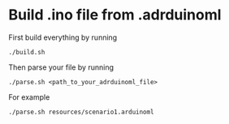 # Build .ino file from .adrduinoml

First build everything by running

`./build.sh`

Then parse your file by running

`./parse.sh <path_to_your_adrduinoml_file>`

For example

`./parse.sh resources/scenario1.arduinoml`
